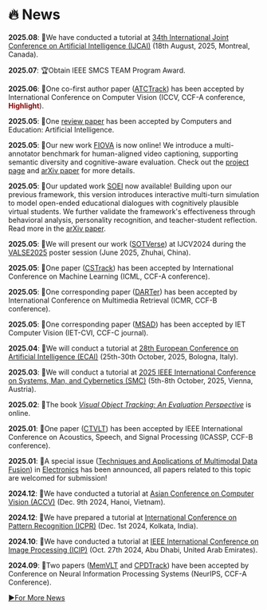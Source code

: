 # 🔥 News

**2025.08**: 📣We have conducted a tutorial at [34th International Joint Conference on Artificial Intelligence (IJCAI)](https://2025.ijcai.org/) (18th August, 2025, Montreal, Canada).

**2025.07**: 🏆Obtain IEEE SMCS TEAM Program Award.

**2025.06**: 📝One co-first author paper ([ATCTrack](https://huuuuusy.github.io/#ATCTrack)) has been accepted by International Conference on Computer Vision (ICCV, CCF-A conference, **<font color=DarkRed>Highlight</font>**). 

**2025.05**: 📝One [review paper](https://huuuuusy.github.io/#CEAI-adaptive) has been accepted by Computers and Education: Artificial Intelligence. 

**2025.05**: 📣Our new work [FIOVA](https://huuuuusy.github.io/#FIOVA) is now online! We introduce a multi-annotator benchmark for human-aligned video captioning, supporting semantic diversity and cognitive-aware evaluation. Check out the [project page](https://huuuuusy.github.io/fiova/) and [arXiv paper](https://arxiv.org/pdf/2410.15270) for more details.

**2025.05**: 📣Our updated work [SOEI](https://huuuuusy.github.io/#SOEI) now available! Building upon our previous framework, this version introduces interactive multi-turn simulation to model open-ended educational dialogues with cognitively plausible virtual students. We further validate the framework's effectiveness through behavioral analysis, personality recognition, and teacher-student reflection. Read more in the [arXiv paper](https://arxiv.org/pdf/2410.15701).

**2025.05**: 📣We will present our work ([SOTVerse](https://huuuuusy.github.io/#SOTVerse)) at IJCV2024 during the [VALSE2025](https://valser.org/2025/) poster session (June 2025, Zhuhai, China).

**2025.05**: 📝One paper ([CSTrack](https://huuuuusy.github.io/#CSTrack)) has been accepted by International Conference on Machine Learning (ICML, CCF-A conference). 

**2025.05**: 📝One corresponding paper ([DARTer](https://huuuuusy.github.io/#DARTer)) has been accepted by International Conference on Multimedia Retrieval (ICMR, CCF-B conference).

**2025.05**: 📝One corresponding paper ([MSAD](https://huuuuusy.github.io/#MSAD)) has been accepted by IET Computer Vision (IET-CVI, CCF-C journal).

**2025.04**: 📣We will conduct a tutorial at [28th European Conference on Artificial Intelligence (ECAI)](https://ecai2025.org/) (25th-30th October, 2025, Bologna, Italy).

**2025.03**: 📣We will conduct a tutorial at [2025 IEEE International Conference on Systems, Man, and Cybernetics (SMC)](https://www.ieeesmc2025.org/) (5th-8th October, 2025, Vienna, Austria).

**2025.02**: 📖The book [*Visual Object Tracking: An Evaluation Perspective*](https://link.springer.com/book/9789819645572) is online.

**2025.01**: 📝One paper ([CTVLT](https://huuuuusy.github.io/#ICASSP25)) has been accepted by IEEE International Conference on Acoustics, Speech, and Signal Processing (ICASSP, CCF-B conference). 

**2025.01**: 📣A special issue ([Techniques and Applications of Multimodal Data Fusion](https://www.mdpi.com/journal/electronics/special_issues/QVWA4F5H4E)) in [Electronics](https://www.mdpi.com/journal/electronics) has been announced, all papers related to this topic are welcomed for submission!

**2024.12**: 📣We have conducted a tutorial at [Asian Conference on Computer Vision (ACCV)](https://accv2024.org/) (Dec. 9th 2024, Hanoi, Vietnam). 

**2024.12**: 📣We have prepared a tutorial at [International Conference on Pattern Recognition (ICPR)](https://icpr2024.org/) (Dec. 1st 2024, Kolkata, India). 

**2024.10**: 📣We have conducted a tutorial at [IEEE International Conference on Image Processing (ICIP)](https://2024.ieeeicip.org/) (Oct. 27th 2024, Abu Dhabi, United Arab Emirates).

**2024.09**: 📝Two papers ([MemVLT](https://huuuuusy.github.io/#MemVLT) and [CPDTrack](https://huuuuusy.github.io/#CPDTrack)) have been accepted by Conference on Neural Information Processing Systems (NeurIPS, CCF-A Conference).

[▶️For More News](https://huuuuusy.github.io/news-all)
